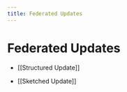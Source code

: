 ```yaml
---
title: Federated Updates
---
```


# Federated Updates
- [[Structured Update]] 

- [[Sketched Update]]






















































































